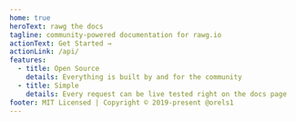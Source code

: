 ```yaml
---
home: true
heroText: rawg the docs
tagline: community-powered documentation for rawg.io
actionText: Get Started →
actionLink: /api/
features:
  - title: Open Source
    details: Everything is built by and for the community
  - title: Simple
    details: Every request can be live tested right on the docs page
footer: MIT Licensed | Copyright © 2019-present @orels1
---
```


<Helmet title="RAWG the Docs" />
